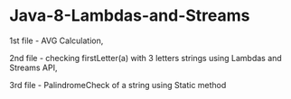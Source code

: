 # Java-8-Lambdas-and-Streams

1st file - AVG Calculation, 

2nd file - checking firstLetter(a) with 3 letters strings using Lambdas and Streams API,  

3rd file - PalindromeCheck of a string using Static method
